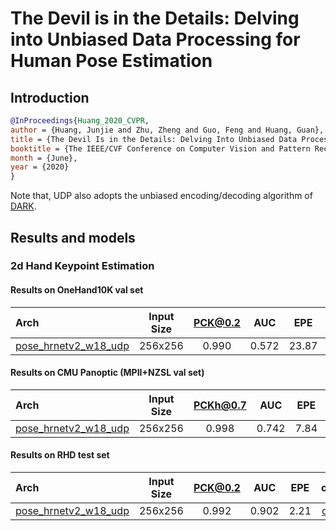 # The Devil is in the Details: Delving into Unbiased Data Processing for Human Pose Estimation

## Introduction

<!-- [ALGORITHM] -->

```bibtex
@InProceedings{Huang_2020_CVPR,
author = {Huang, Junjie and Zhu, Zheng and Guo, Feng and Huang, Guan},
title = {The Devil Is in the Details: Delving Into Unbiased Data Processing for Human Pose Estimation},
booktitle = {The IEEE/CVF Conference on Computer Vision and Pattern Recognition (CVPR)},
month = {June},
year = {2020}
}
```

Note that, UDP also adopts the unbiased encoding/decoding algorithm of [DARK](/configs/hand/darkpose/README.md).

## Results and models

### 2d Hand Keypoint Estimation

#### Results on OneHand10K val set

| Arch                                                                                       | Input Size | PCK@0.2 |  AUC  |  EPE  |                                                      ckpt                                                       |                                                    log                                                     |
| :----------------------------------------------------------------------------------------- | :--------: | :-----: | :---: | :---: | :-------------------------------------------------------------------------------------------------------------: | :--------------------------------------------------------------------------------------------------------: |
| [pose_hrnetv2_w18_udp](/configs/hand/udp/onehand10k/hrnetv2_w18_onehand10k_256x256_udp.py) |  256x256   |  0.990  | 0.572 | 23.87 | [ckpt](https://download.openmmlab.com/mmpose/hand/udp/hrnetv2_w18_onehand10k_256x256_udp-0d1b515d_20210330.pth) | [log](https://download.openmmlab.com/mmpose/hand/udp/hrnetv2_w18_onehand10k_256x256_udp_20210330.log.json) |

#### Results on CMU Panoptic (MPII+NZSL val set)

| Arch                                                                                   | Input Size | PCKh@0.7 |  AUC  |  EPE  |                                                     ckpt                                                      |                                                   log                                                    |
| :------------------------------------------------------------------------------------- | :--------: | :------: | :---: | :---: | :-----------------------------------------------------------------------------------------------------------: | :------------------------------------------------------------------------------------------------------: |
| [pose_hrnetv2_w18_udp](/configs/hand/udp/panoptic/hrnetv2_w18_panoptic_256x256_udp.py) |  256x256   |  0.998   | 0.742 | 7.84  | [ckpt](https://download.openmmlab.com/mmpose/hand/udp/hrnetv2_w18_panoptic_256x256_udp-f9e15948_20210330.pth) | [log](https://download.openmmlab.com/mmpose/hand/udp/hrnetv2_w18_panoptic_256x256_udp_20210330.log.json) |

#### Results on RHD test set

| Arch                                                                             | Input Size | PCK@0.2 |  AUC  |  EPE  |                                                    ckpt                                                    |                                                  log                                                  |
| :------------------------------------------------------------------------------- | :--------: | :-----: | :---: | :---: | :--------------------------------------------------------------------------------------------------------: | :---------------------------------------------------------------------------------------------------: |
| [pose_hrnetv2_w18_udp](/configs/hand/udp/rhd2d/hrnetv2_w18_rhd2d_256x256_udp.py) |  256x256   |  0.992  | 0.902 | 2.21  | [ckpt](https://download.openmmlab.com/mmpose/hand/udp/hrnetv2_w18_rhd2d_256x256_udp-63ba6007_20210330.pth) | [log](https://download.openmmlab.com/mmpose/hand/udp/hrnetv2_w18_rhd2d_256x256_udp_20210330.log.json) |
